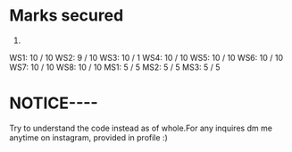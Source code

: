 # Marks secured
1)
WS1: 10 / 10
WS2: 9 / 10
WS3: 10 / 1 
WS4: 10 / 10
WS5: 10 / 10
WS6: 10 / 10
WS7: 10 / 10
WS8: 10 / 10
MS1: 5 / 5
MS2: 5 / 5
MS3: 5 / 5

# NOTICE----
Try to understand the code instead as of whole.For any inquires dm me anytime on instagram, provided in profile :)
